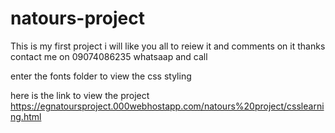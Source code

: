# natours-project

This is my first project i will like you all to reiew it and comments on it thanks
contact me on 09074086235 whatsaap and call

enter the fonts folder to view the css styling

here is the link to view the project https://egnatoursproject.000webhostapp.com/natours%20project/csslearning.html
